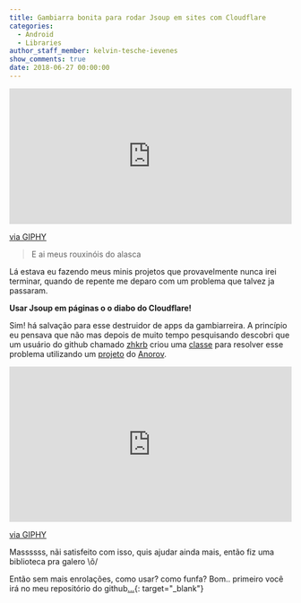 ```yaml
---
title: Gambiarra bonita para rodar Jsoup em sites com Cloudflare
categories:
  - Android
  - Libraries
author_staff_member: kelvin-tesche-ievenes
show_comments: true
date: 2018-06-27 00:00:00
---
```


<div style="width:100%;height:0;padding-bottom:48%;position:relative;"><iframe src="https://giphy.com/embed/V6R9thgW7fimI" style="position:absolute" class="giphy-embed" allowfullscreen="" width="100%" height="100%" frameborder="0"></iframe></div>

[via GIPHY](https://giphy.com/gifs/creepy-beard-zach-galifianakis-V6R9thgW7fimI)

> E ai meus rouxin&oacute;is do alasca

L&aacute; estava eu fazendo meus minis projetos que provavelmente nunca irei terminar, quando de repente me deparo com um problema que talvez ja passaram.

**Usar Jsoup em p&aacute;ginas o o diabo do Cloudflare!**

Sim! h&aacute; salva&ccedil;&atilde;o para esse destruidor de apps da gambiarreira. A princ&iacute;pio eu pensava que n&atilde;o mas depois de muito tempo pesquisando descobri que um usu&aacute;rio do github chamado [zhkrb](https://github.com/zhkrb) criou uma [classe](https://github.com/zhkrb/cloudflare-scrape-Android) para resolver esse problema utilizando um [projeto](https://github.com/Anorov/cloudflare-scrape) do [Anorov](https://github.com/Anorov).

<div style="width:100%;height:0;padding-bottom:55%;position:relative;"><iframe src="https://giphy.com/embed/l0HlFZ3c4NENSLQRi" style="position:absolute" class="giphy-embed" allowfullscreen="" width="100%" height="100%" frameborder="0"></iframe></div>

[via GIPHY](https://giphy.com/gifs/snl-saturday-night-live-snl-2016-l0HlFZ3c4NENSLQRi)

Massssss, n&atilde;i satisfeito com isso, quis ajudar ainda mais, ent&atilde;o fiz uma biblioteca pra galero \\&otilde;/

Ent&atilde;o sem mais enrola&ccedil;&otilde;es, como usar? como funfa? Bom.. primeiro voc&ecirc; ir&aacute; no meu reposit&oacute;rio do github[...](https://github.com/Kelvao/CloudflareScrape){: target="_blank"}